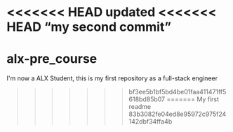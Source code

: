 <<<<<<< HEAD updated
<<<<<<< HEAD
“my second commit”
=======
# alx-pre_course
I'm now a ALX Student, this is my first repository as a full-stack engineer
>>>>>>> bf3ee5b1bf5bd4be01faa411471ff5618bd85b07
=======
My first readme
>>>>>>> 83b3082fe04ed8e95972c975f24142dbf34ffa4b
